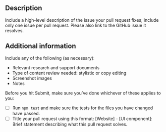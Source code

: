 <!-- Please feel free to remove whatever sections/lines in this aren’t relevant.

Use the title line as the title of your pull request, then delete these lines.

## Title line template: [Title]: Brief description

-->

## Description

Include a high-level description of the issue your pull request fixes; include only one issue per pull request. Please also link to the GitHub issue it resolves.

## Additional information

Include any of the following (as necessary): 

* Relevant research and support documents
* Type of content review needed: stylistic or copy editing
* Screenshot images
* Notes

Before you hit Submit, make sure you’ve done whichever of these applies to you:

- [ ] Run `npm test` and make sure the tests for the files you have changed have passed.
- [ ] Title your pull request using this format: [Website] - [UI component]: Brief statement describing what this pull request solves.
